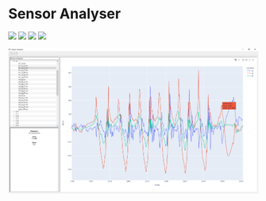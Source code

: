 # Sensor Analyser

![](https://img.shields.io/static/v1?label=&message=PyQt5&color=green&logo=Qt&logoColor=white) ![](https://img.shields.io/static/v1?label=&message=Plotly&color=blue&logo=Plotly&logoColor=white) ![](https://img.shields.io/static/v1?label=&message=pandas&color=blue&logo=pandas&logoColor=white) ![](https://img.shields.io/static/v1?label=&message=numpy&color=blue&logo=numpy&logoColor=white)

![](https://github.com/HyunP-dev/Sensor-Analyser/blob/main/screenshot.png?raw=true)
